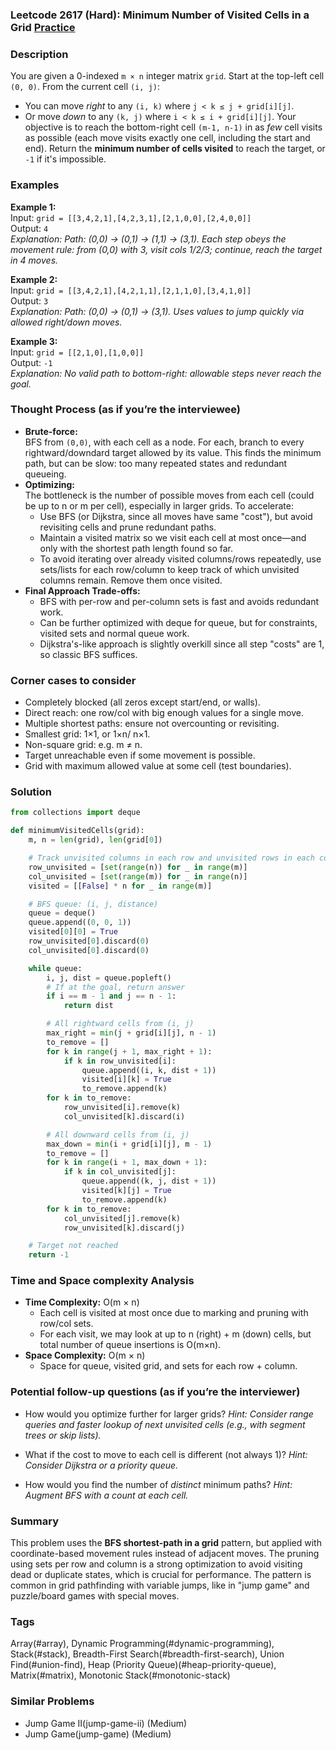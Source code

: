 ### Leetcode 2617 (Hard): Minimum Number of Visited Cells in a Grid [Practice](https://leetcode.com/problems/minimum-number-of-visited-cells-in-a-grid)

### Description  
You are given a 0-indexed `m × n` integer matrix `grid`. Start at the top-left cell `(0, 0)`. From the current cell `(i, j)`:
- You can move *right* to any `(i, k)` where `j < k ≤ j + grid[i][j]`.
- Or move *down* to any `(k, j)` where `i < k ≤ i + grid[i][j]`.
Your objective is to reach the bottom-right cell `(m-1, n-1)` in as *few* cell visits as possible (each move visits exactly one cell, including the start and end). Return the **minimum number of cells visited** to reach the target, or `-1` if it's impossible.

### Examples  

**Example 1:**  
Input: `grid = [[3,4,2,1],[4,2,3,1],[2,1,0,0],[2,4,0,0]]`  
Output: `4`  
*Explanation: Path: (0,0) → (0,1) → (1,1) → (3,1). Each step obeys the movement rule: from (0,0) with 3, visit cols 1/2/3; continue, reach the target in 4 moves.*

**Example 2:**  
Input: `grid = [[3,4,2,1],[4,2,1,1],[2,1,1,0],[3,4,1,0]]`  
Output: `3`  
*Explanation: Path: (0,0) → (0,1) → (3,1). Uses values to jump quickly via allowed right/down moves.*

**Example 3:**  
Input: `grid = [[2,1,0],[1,0,0]]`  
Output: `-1`  
*Explanation: No valid path to bottom-right: allowable steps never reach the goal.*

### Thought Process (as if you’re the interviewee)  
- **Brute-force:**  
  BFS from `(0,0)`, with each cell as a node. For each, branch to every rightward/downdard target allowed by its value. This finds the minimum path, but can be slow: too many repeated states and redundant queueing.
- **Optimizing:**  
  The bottleneck is the number of possible moves from each cell (could be up to n or m per cell), especially in larger grids. To accelerate:
  - Use BFS (or Dijkstra, since all moves have same "cost"), but avoid revisiting cells and prune redundant paths.
  - Maintain a visited matrix so we visit each cell at most once—and only with the shortest path length found so far.
  - To avoid iterating over already visited columns/rows repeatedly, use sets/lists for each row/column to keep track of which unvisited columns remain. Remove them once visited.
- **Final Approach Trade-offs:**  
  - BFS with per-row and per-column sets is fast and avoids redundant work.
  - Can be further optimized with deque for queue, but for constraints, visited sets and normal queue work.
  - Dijkstra's-like approach is slightly overkill since all step "costs" are 1, so classic BFS suffices.

### Corner cases to consider  
- Completely blocked (all zeros except start/end, or walls).
- Direct reach: one row/col with big enough values for a single move.
- Multiple shortest paths: ensure not overcounting or revisiting.
- Smallest grid: 1×1, or 1×n/ n×1.
- Non-square grid: e.g. m ≠ n.
- Target unreachable even if some movement is possible.
- Grid with maximum allowed value at some cell (test boundaries).

### Solution

```python
from collections import deque

def minimumVisitedCells(grid):
    m, n = len(grid), len(grid[0])

    # Track unvisited columns in each row and unvisited rows in each column
    row_unvisited = [set(range(n)) for _ in range(m)]
    col_unvisited = [set(range(m)) for _ in range(n)]
    visited = [[False] * n for _ in range(m)]

    # BFS queue: (i, j, distance)
    queue = deque()
    queue.append((0, 0, 1))
    visited[0][0] = True
    row_unvisited[0].discard(0)
    col_unvisited[0].discard(0)

    while queue:
        i, j, dist = queue.popleft()
        # If at the goal, return answer
        if i == m - 1 and j == n - 1:
            return dist

        # All rightward cells from (i, j)
        max_right = min(j + grid[i][j], n - 1)
        to_remove = []
        for k in range(j + 1, max_right + 1):
            if k in row_unvisited[i]:
                queue.append((i, k, dist + 1))
                visited[i][k] = True
                to_remove.append(k)
        for k in to_remove:
            row_unvisited[i].remove(k)
            col_unvisited[k].discard(i)

        # All downward cells from (i, j)
        max_down = min(i + grid[i][j], m - 1)
        to_remove = []
        for k in range(i + 1, max_down + 1):
            if k in col_unvisited[j]:
                queue.append((k, j, dist + 1))
                visited[k][j] = True
                to_remove.append(k)
        for k in to_remove:
            col_unvisited[j].remove(k)
            row_unvisited[k].discard(j)

    # Target not reached
    return -1
```

### Time and Space complexity Analysis  

- **Time Complexity:** O(m × n)
    - Each cell is visited at most once due to marking and pruning with row/col sets.
    - For each visit, we may look at up to n (right) + m (down) cells, but total number of queue insertions is O(m×n).
- **Space Complexity:** O(m × n)
    - Space for queue, visited grid, and sets for each row + column.

### Potential follow-up questions (as if you’re the interviewer)  

- How would you optimize further for larger grids?
  *Hint: Consider range queries and faster lookup of next unvisited cells (e.g., with segment trees or skip lists).*

- What if the cost to move to each cell is different (not always 1)?
  *Hint: Consider Dijkstra or a priority queue.*

- How would you find the number of *distinct* minimum paths?
  *Hint: Augment BFS with a count at each cell.*

### Summary
This problem uses the **BFS shortest-path in a grid** pattern, but applied with coordinate-based movement rules instead of adjacent moves. The pruning using sets per row and column is a strong optimization to avoid visiting dead or duplicate states, which is crucial for performance. The pattern is common in grid pathfinding with variable jumps, like in "jump game" and puzzle/board games with special moves.

### Tags
Array(#array), Dynamic Programming(#dynamic-programming), Stack(#stack), Breadth-First Search(#breadth-first-search), Union Find(#union-find), Heap (Priority Queue)(#heap-priority-queue), Matrix(#matrix), Monotonic Stack(#monotonic-stack)

### Similar Problems
- Jump Game II(jump-game-ii) (Medium)
- Jump Game(jump-game) (Medium)
